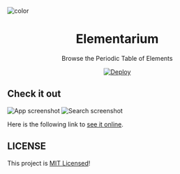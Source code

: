 ![color](assets/image/banner.svg)
<h1 align="center">
    Elementarium
</h1>

<p align="center">
    Browse the Periodic Table of Elements
</p>
<p align="center">
    <a href="https://github.com/rohitchauhan0/color/actions/workflows/deploy.yml"><img src="https://github.com/rohitchauhan0/color/actions/workflows/deploy.yml/badge.svg" alt="Deploy"></a>
</p>

## Check it out

![App screenshot](assets/image/elementarium-screenshot.png)
![Search screenshot](assets/image/search-screenshot.png)

Here is the following link to
[see it online](https://github.lucianofelix.com.br/elementarium).

## LICENSE

This project is [MIT Licensed](LICENSE)!
